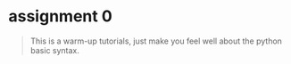 # assignment 0
>This is a warm-up tutorials, just make you feel well about the python basic syntax.
